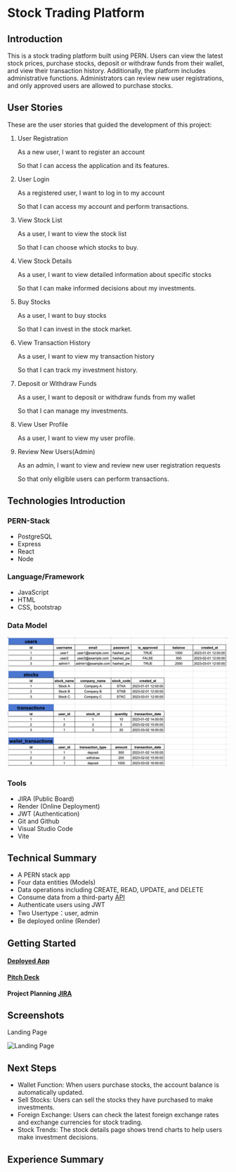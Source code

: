 # Stock Trading Platform

## Introduction

This is a stock trading platform built using PERN. Users can view the latest stock prices, purchase stocks, deposit or withdraw funds from their wallet, and view their transaction history. Additionally, the platform includes administrative functions. Administrators can review new user registrations, and only approved users are allowed to purchase stocks.

## User Stories

These are the user stories that guided the development of this project:

1. User Registration

   As a new user, I want to register an account

   So that I can access the application and its features.

2. User Login

   As a registered user, I want to log in to my account

   So that I can access my account and perform transactions.

3. View Stock List

   As a user, I want to view the stock list

   So that I can choose which stocks to buy.

4. View Stock Details

   As a user, I want to view detailed information about specific stocks

   So that I can make informed decisions about my investments.

5. Buy Stocks

   As a user, I want to buy stocks

   So that I can invest in the stock market.

6. View Transaction History

   As a user, I want to view my transaction history

   So that I can track my investment history.

7. Deposit or Withdraw Funds

   As a user, I want to deposit or withdraw funds from my wallet

   So that I can manage my investments.

8. View User Profile

   As a user, I want to view my user profile.

9. Review New Users(Admin)

   As an admin, I want to view and review new user registration requests

   So that only eligible users can perform transactions.

## Technologies Introduction

### PERN-Stack

- PostgreSQL
- Express
- React
- Node

### Language/Framework

- JavaScript
- HTML
- CSS, bootstrap

### Data Model

![Data Model](/client/public/DataModel.png)

### Tools

- JIRA (Public Board)
- Render (Online Deployment)
- JWT (Authentication)
- Git and Github
- Visual Studio Code
- Vite

## Technical Summary

- A PERN stack app
- Four data entities (Models)
- Data operations including CREATE, READ, UPDATE, and DELETE
- Consume data from a third-party [API](https://www.stockdata.org/)
- Authenticate users using JWT
- Two Usertype：user, admin
- Be deployed online (Render)

## Getting Started

#### [Deployed App](https://stocks-trading-platform.onrender.com)

#### [Pitch Deck]()

#### Project Planning [JIRA](https://molly-project.atlassian.net/jira/software/projects/ST/boards/3)

## Screenshots

Landing Page

![Landing Page]()

## Next Steps

- Wallet Function: When users purchase stocks, the account balance is automatically updated.
- Sell Stocks: Users can sell the stocks they have purchased to make investments.
- Foreign Exchange: Users can check the latest foreign exchange rates and exchange currencies for stock trading.
- Stock Trends: The stock details page shows trend charts to help users make investment decisions.

## Experience Summary
